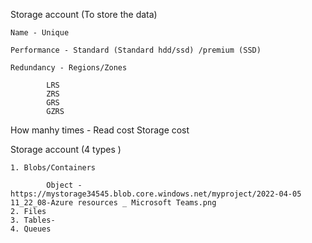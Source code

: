 

Storage account (To store the data)


    Name - Unique

    Performance - Standard (Standard hdd/ssd) /premium (SSD)
    
    Redundancy - Regions/Zones

            LRS
            ZRS
            GRS
            GZRS

How manhy times - Read cost
                    Storage cost

Storage account (4 types )

    1. Blobs/Containers

            Object - https://mystorage34545.blob.core.windows.net/myproject/2022-04-05 11_22_08-Azure resources _ Microsoft Teams.png
    2. Files
    3. Tables- 
    4. Queues
